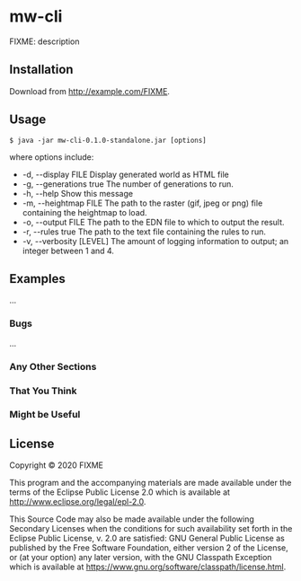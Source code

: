 # mw-cli

FIXME: description

## Installation

Download from http://example.com/FIXME.

## Usage

    $ java -jar mw-cli-0.1.0-standalone.jar [options]

where options include:

* -d, --display FILE          Display generated world as HTML file
* -g, --generations true      The number of generations to run.
* -h, --help                  Show this message
* -m, --heightmap FILE        The path to the raster (gif, jpeg or png) file containing the heightmap to load.
* -o, --output FILE           The path to the EDN file to which to output the result.
* -r, --rules true            The path to the text file containing the rules to run.
* -v, --verbosity [LEVEL]     The amount of logging information to output; an integer between 1 and 4.

## Examples

...

### Bugs

...

### Any Other Sections
### That You Think
### Might be Useful

## License

Copyright © 2020 FIXME

This program and the accompanying materials are made available under the
terms of the Eclipse Public License 2.0 which is available at
http://www.eclipse.org/legal/epl-2.0.

This Source Code may also be made available under the following Secondary
Licenses when the conditions for such availability set forth in the Eclipse
Public License, v. 2.0 are satisfied: GNU General Public License as published by
the Free Software Foundation, either version 2 of the License, or (at your
option) any later version, with the GNU Classpath Exception which is available
at https://www.gnu.org/software/classpath/license.html.
